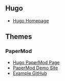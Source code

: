 ## Hugo
- [Hugo Homepage](https://gohugo.io/)

## Themes
### PaperMod
- [Hugo PaperMod Page](https://themes.gohugo.io/themes/hugo-papermod/)
- [PaperMod Demo Site](https://themes.gohugo.io/themes/hugo-papermod/)
- [Example GitHub](https://github.com/adityatelange/hugo-PaperMod/tree/exampleSite)